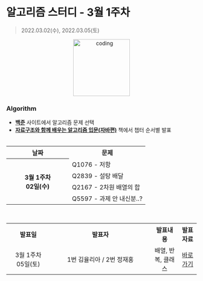 # 알고리즘 스터디 - 3월 1주차

> 2022.03.02(수), 2022.03.05(토)

<p align="center">
  <img src="https://user-images.githubusercontent.com/66001046/152260938-51b1334f-297f-4092-8f37-f02dc9cd3a07.png" alt="coding" width="150px" />
</p>



### Algorithm

- [**백준**](https://www.acmicpc.net/) 사이트에서 알고리즘 문제 선택
- [**자료구조와 함께 배우는 알고리즘 입문(자바편)**](https://www.easyspub.co.kr/) 책에서 챕터 순서별 발표<br><br>
<table>
	<tr>
		<th align="center">날짜</th>
		<th align="center">문제</th>
	</tr>
	<tr>
		<th rowspan="4" align="center" width="150px">
		3월 1주차<br>02일(수)
		</th>
		<td> Q1076 - 저항 </td>
	</tr>
	<tr>
		<td> Q2839 - 설탕 배달 </td>
	</tr>
	<tr>
		<td> Q2167 - 2차원 배열의 합 </td>
	</tr>
	<tr>
		<td> Q5597 - 과제 안 내신분..? </td>
	</tr>
</table>
<br>
<table>
	<tr>
		<th>발표일</th>
		<th width="250px">발표자</th>
		<th>발표내용</th>
		<th>발표자료</th>
	</tr>
	<tr>
		<td align="center" width="100px">3월 1주차<br>05일(토)</td>
		<td align="center">1번 김율리아 / 2번 정재홍</td>
		<td align="center">배열, 반복, 클래스</td>
		<td align="center"><a href="">바로가기</td>
</table>

